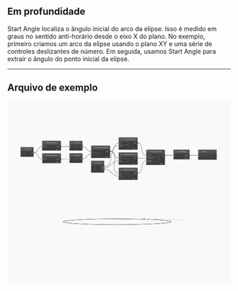 ## Em profundidade
Start Angle localiza o ângulo inicial do arco da elipse. Isso é medido em graus no sentido anti-horário desde o eixo X do plano. No exemplo, primeiro criamos um arco da elipse usando o plano XY e uma série de controles deslizantes de número. Em seguida, usamos Start Angle para extrair o ângulo do ponto inicial da elipse.
___
## Arquivo de exemplo

![StartAngle](./Autodesk.DesignScript.Geometry.Arc.StartAngle_img.jpg)

